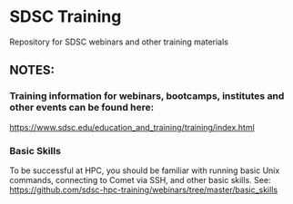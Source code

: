 # SDSC Training

Repository for SDSC webinars and other training materials

## NOTES:
### Training information for webinars, bootcamps, institutes and other events can be found here:
https://www.sdsc.edu/education_and_training/training/index.html

### Basic Skills
To be successful at HPC, you should be familiar with running basic Unix commands, connecting to Comet via SSH, and other basic skills. See:
https://github.com/sdsc-hpc-training/webinars/tree/master/basic_skills



